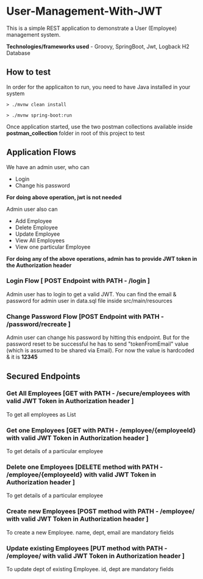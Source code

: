 # User-Management-With-JWT

This is a simple REST application to demonstrate a User (Employee) management system. 

**Technologies/frameworks used** - Groovy, SpringBoot, Jwt, Logback H2 Database

## How to test

In order for the applicaiton to run, you need to have Java installed in your system

```
> ./mvnw clean install

> ./mvnw spring-boot:run

```

Once application started, use the two postman collections available inside **postman_collection** folder in root of this project to test

## Application Flows

We have an admin user, who can

- Login
- Change his password

**For doing above operation, jwt is not needed**

Admin user also can

- Add Employee
- Delete Employee
- Update Employee
- View All Employees
- View one particular Employee

**For doing any of the above operations, admin has to provide JWT token in the Authorization header**

### Login Flow [ POST Endpoint with PATH - /login ]

Admin user has to login to get a valid JWT. You can find the email & password for admin user in data.sql file inside src/main/resources

### Change Password Flow [POST Endpoint with PATH - /password/recreate ]

Admin user can change his password by hitting this endpoint. But for the password reset to be successful he has to send "tokenFromEmail" value (which is assumed to be shared via Email). For now the value is hardcoded & it is **12345**


## Secured Endpoints

### Get All Employees [GET with PATH - /secure/employees with valid JWT Token in Authorization header ]

To get all employees as List


### Get one Employees [GET with PATH - /employee/{employeeId} with valid JWT Token in Authorization header ]

To get details of a particular employee

### Delete one Employees [DELETE method with PATH - /employee/{employeeId} with valid JWT Token in Authorization header ]

To get details of a particular employee

### Create new Employees [POST method with PATH - /employee/ with valid JWT Token in Authorization header ]

To create a new Employee. 
name, dept, email are mandatory fields

### Update existing Employees [PUT method with PATH - /employee/ with valid JWT Token in Authorization header ]

To update dept of existing Employee. 
id, dept are mandatory fields
